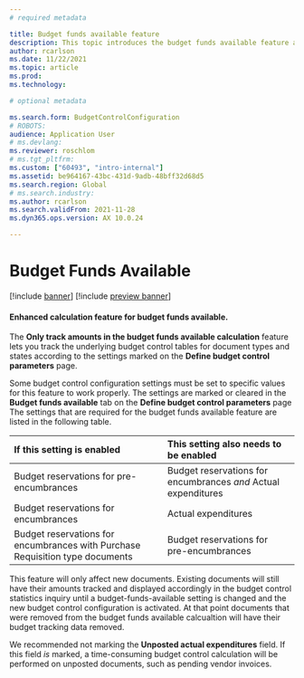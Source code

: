```yaml
---
# required metadata

title: Budget funds available feature
description: This topic introduces the budget funds available feature and provides information to help you configure budget control to optimize management of your organization's financial resources.
author: rcarlson
ms.date: 11/22/2021
ms.topic: article
ms.prod: 
ms.technology: 

# optional metadata

ms.search.form: BudgetControlConfiguration
# ROBOTS: 
audience: Application User
# ms.devlang: 
ms.reviewer: roschlom
# ms.tgt_pltfrm: 
ms.custom: ["60493", "intro-internal"]
ms.assetid: be964167-43bc-431d-9adb-48bff32d68d5
ms.search.region: Global
# ms.search.industry: 
ms.author: rcarlson
ms.search.validFrom: 2021-11-28
ms.dyn365.ops.version: AX 10.0.24

---
```


# Budget Funds Available 

[!include [banner](../includes/banner.md)]
[!include [preview banner](../includes/preview-banner.md)]

#### Enhanced calculation feature for budget funds available.

The **Only track amounts in the budget funds available calculation** feature lets you track the underlying budget control tables for document types and states according to the settings marked on the **Define budget control parameters** page. 

Some budget control configuration settings must be set to specific values for this feature to work properly. The settings are marked or cleared in the **Budget funds available** tab on the **Define budget control parameters** page The settings that are required for the budget funds available feature are listed in the following table.

| If this setting is enabled        | This setting also needs to be enabled     |
| :---------------------------------- | :---------------------------------- |
| Budget reservations for pre-encumbrances | Budget reservations for encumbrances *and* Actual expenditures |
| Budget reservations for encumbrances | Actual expenditures |
| Budget reservations for encumbrances with Purchase Requisition type documents | Budget reservations for pre-encumbrances |

This feature will only affect new documents.  Existing documents will still have their amounts tracked and displayed accordingly in the budget control statistics inquiry until a budget-funds-available setting is changed and the new budget control configuration is activated.  At that point documents that were removed from the budget funds available calcualtion will have their budget tracking data removed. 

We recommended not marking the **Unposted actual expenditures** field. If this field *is* marked, a time-consuming budget control calculation will be performed on unposted documents, such as pending vendor invoices. 

